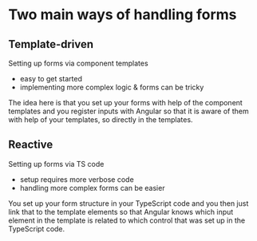 # Two main ways of handling forms

## Template-driven

Setting up forms via component templates

- easy to get started
- implementing more complex logic & forms can be tricky

The idea here is that you set up your forms with help of the component templates and you register inputs with Angular so that it is aware of them with help of your templates, so directly in the templates.

## Reactive

Setting up forms via TS code

- setup requires more verbose code
- handling more complex forms can be easier

You set up your form structure in your TypeScript code and you then just link that to the template elements so that Angular knows which input element in the template is related to which control that was set up in the TypeScript code.
